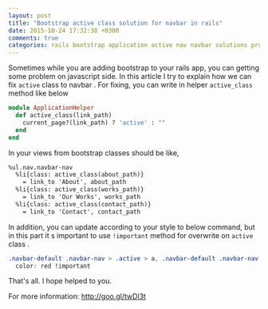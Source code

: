 ```yaml
---
layout: post
title: "Bootstrap active class solution for navbar in rails"
date: 2015-10-24 17:32:38 +0300
comments: true
categories: rails bootstrap application active nav navbar solutions problem ul li active_class ruby helper ror haml sass tricks tip bug fix js route
---
```



Sometimes while you are adding bootstrap to your rails app, you can getting some problem on javascript side. In this article I try to explain how we can fix `active` class to navbar . For fixing, you can write in helper `active_class` method like below

```ruby
module ApplicationHelper
  def active_class(link_path)
    current_page?(link_path) ? 'active' : ""
  end
end
```

<!--more-->

In your views from bootstrap classes should be like,

```html
%ul.nav.navbar-nav
  %li{class: active_class(about_path)}
    = link_to 'About', about_path
  %li{class: active_class(works_path)}
    = link_to 'Our Works', works_path
  %li{class: active_class(contact_path)}
    = link_to 'Contact', contact_path
```

In addition, you can update according to your style to below command, but in this part it s important to use  `!important` method for overwrite on `active` class .

```css
.navbar-default .navbar-nav > .active > a, .navbar-default .navbar-nav > .active > a:hover, .navbar-default .navbar-nav > .active > a:active
  color: red !important
```

That's all. I hope helped to you.

For more information: http://goo.gl/twDl3t
